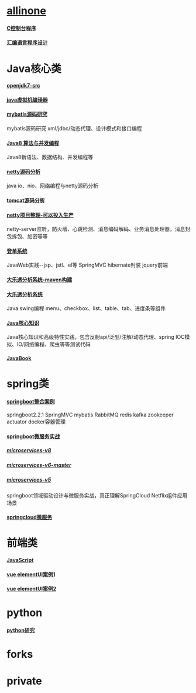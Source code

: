 # [allinone](https://github.com/GitJavaProgramming/allinone)
#### [C控制台程序](https://github.com/GitJavaProgramming/ConsoleApplication1)
#### [汇编语言程序设计](https://github.com/GitJavaProgramming/assembler)
# Java核心类
#### [openjdk7-src](https://github.com/GitJavaProgramming/openjdk7-src)
#### [java虚拟机编译器](https://github.com/GitJavaProgramming/javac)
#### [mybatis源码研究](https://github.com/GitJavaProgramming/mybatis-test)
mybatis源码研究 xml/jdbc/动态代理、设计模式和接口编程
#### [Java8 算法与并发编程](https://github.com/GitJavaProgramming/new-Java)
Java8新语法、数据结构、并发编程等
#### [netty源码分析](https://github.com/GitJavaProgramming/netty)
java io、nio、网络编程与netty源码分析
#### [tomcat源码分析](https://github.com/GitJavaProgramming/tomcatweb)
#### [netty项目整理-可以投入生产](https://github.com/GitJavaProgramming/nettyProject)
netty-server监听，防火墙、心跳检测、消息编码解码、业务消息处理器，消息封包拆包、加密等等
#### [登单系统](https://github.com/GitJavaProgramming/entering)
JavaWeb实践--jsp、jstl、el等 SpringMVC hibernate封装 jquery前端
#### [大乐透分析系统-maven构建](https://github.com/GitJavaProgramming/mylottery-new)
#### [大乐透分析系统](https://github.com/GitJavaProgramming/mylottery)
Java swing编程 menu、checkbox、list、table、tab、进度条等组件
#### [Java核心知识](https://github.com/GitJavaProgramming/JavaAdvance)
Java核心知识和高级特性实践，包含反射api/泛型/注解/动态代理、spring IOC模拟、IO/网络编程、爬虫等等测试代码
#### [JavaBook](https://github.com/GitJavaProgramming/JavaBook)
# spring类
#### [springboot整合案例](https://github.com/GitJavaProgramming/springboot_mybatis)
springboot2.2.1 SpringMVC mybatis RabbitMQ redis kafka zookeeper actuator docker容器管理
#### [springboot微服务实战](https://github.com/GitJavaProgramming/springboot)
##### [microservices-v8](https://github.com/GitJavaProgramming/microservices-v8)
##### [microservices-v6-master](https://github.com/GitJavaProgramming/microservices-v6-master)
##### [microservices-v5](https://github.com/GitJavaProgramming/microservices-v5)
springboot领域驱动设计与微服务实战，真正理解SpringCloud Netflix组件应用场景
#### [springcloud微服务](https://github.com/GitJavaProgramming/cloud)
# 前端类
#### [JavaScript](https://github.com/GitJavaProgramming/js_test)
#### [vue elementUI案例1](https://github.com/GitJavaProgramming/vue_test)
#### [vue elementUI案例2](https://github.com/GitJavaProgramming/user-info-manage-system-demo)
# python
#### [python研究](https://github.com/GitJavaProgramming/python_study)
# forks
# private